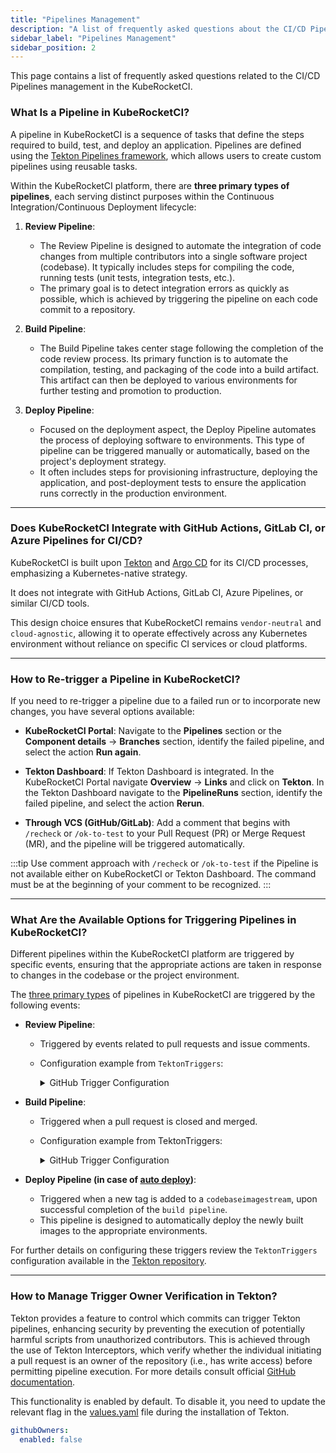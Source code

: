 ```yaml
---
title: "Pipelines Management"
description: "A list of frequently asked questions about the CI/CD Pipelines Management in KubeRocketCI."
sidebar_label: "Pipelines Management"
sidebar_position: 2
---
```

<!-- markdownlint-disable MD025 -->
This page contains a list of frequently asked questions related to the CI/CD Pipelines management in the KubeRocketCI.

<head>
  <link rel="canonical" href="https://docs.kuberocketci.io/faq/pipelines" />
</head>

### What Is a Pipeline in KubeRocketCI?

A pipeline in KubeRocketCI is a sequence of tasks that define the steps required to build, test, and deploy an application. Pipelines are defined using the [Tekton Pipelines framework](https://github.com/epam/edp-tekton/), which allows users to create custom pipelines using reusable tasks.

Within the KubeRocketCI platform, there are **three primary types of pipelines**, each serving distinct purposes within the Continuous Integration/Continuous Deployment lifecycle:

1. **Review Pipeline**:
   - The Review Pipeline is designed to automate the integration of code changes from multiple contributors into a single software project (codebase). It typically includes steps for compiling the code, running tests (unit tests, integration tests, etc.).
   - The primary goal is to detect integration errors as quickly as possible, which is achieved by triggering the pipeline on each code commit to a repository.

2. **Build Pipeline**:
   - The Build Pipeline takes center stage following the completion of the code review process. Its primary function is to automate the compilation, testing, and packaging of the code into a build artifact. This artifact can then be deployed to various environments for further testing and promotion to production.

3. **Deploy Pipeline**:
   - Focused on the deployment aspect, the Deploy Pipeline automates the process of deploying software to environments. This type of pipeline can be triggered manually or automatically, based on the project's deployment strategy.
   - It often includes steps for provisioning infrastructure, deploying the application, and post-deployment tests to ensure the application runs correctly in the production environment.

---

### Does KubeRocketCI Integrate with GitHub Actions, GitLab CI, or Azure Pipelines for CI/CD?

KubeRocketCI is built upon [Tekton](/docs/operator-guide/ci/tekton-overview/) and [Argo CD](/docs/operator-guide/cd/argocd-integration/) for its CI/CD processes, emphasizing a Kubernetes-native strategy.

It does not integrate with GitHub Actions, GitLab CI, Azure Pipelines, or similar CI/CD tools.

This design choice ensures that KubeRocketCI remains `vendor-neutral` and `cloud-agnostic`, allowing it to operate effectively across any Kubernetes environment without reliance on specific CI services or cloud platforms.

---

### How to Re-trigger a Pipeline in KubeRocketCI?

If you need to re-trigger a pipeline due to a failed run or to incorporate new changes, you have several options available:

- **KubeRocketCI Portal**: Navigate to the **Pipelines** section or the **Component details** -> **Branches** section, identify the failed pipeline, and select the action **Run again**.

- **Tekton Dashboard**: If Tekton Dashboard is integrated. In the KubeRocketCI Portal navigate **Overview** -> **Links** and click on **Tekton**. In the Tekton Dashboard navigate to the **PipelineRuns** section, identify the failed pipeline, and select the action **Rerun**.

- **Through VCS (GitHub/GitLab)**: Add a comment that begins with `/recheck` or `/ok-to-test` to your Pull Request (PR) or Merge Request (MR), and the pipeline will be triggered automatically.

:::tip
  Use comment approach with `/recheck` or `/ok-to-test` if the Pipeline is not available either on KubeRocketCI or Tekton Dashboard. The command must be at the beginning of your comment to be recognized.
:::

---

### What Are the Available Options for Triggering Pipelines in KubeRocketCI?

Different pipelines within the KubeRocketCI platform are triggered by specific events,
ensuring that the appropriate actions are taken in response to changes in the codebase or the project environment.

The [three primary types](#what-is-a-pipeline-in-kuberocketci) of pipelines in KubeRocketCI are triggered by the following events:

- **Review Pipeline**:
  - Triggered by events related to pull requests and issue comments.
  - Configuration example from `TektonTriggers`:

    <details>
    <summary>GitHub Trigger Configuration</summary>
    ```yaml
    apiVersion: triggers.tekton.dev/v1beta1
    kind: Trigger
    metadata:
      name: github-review
    spec:
      interceptors:
        - ref:
            name: "github"
          params:
            - name: "eventTypes"
              value: ["pull_request", "issue_comment"]
        - ref:
            name: "cel"
          params:
            - name: "filter"
              value: "body.action in ['opened', 'synchronize', 'created']"
      bindings:
        - ref: github-binding-review
      template:
        ref: github-review-template
    ```
    </details>

- **Build Pipeline**:
  - Triggered when a pull request is closed and merged.
  - Configuration example from TektonTriggers:

    <details>
    <summary>GitHub Trigger Configuration</summary>
    ```yaml
    apiVersion: triggers.tekton.dev/v1beta1
    kind: Trigger
    metadata:
      name: github-build
    spec:
      interceptors:
        - ref:
            name: "github"
          params:
            - name: "eventTypes"
              value: ["pull_request"]
        - ref:
            name: "cel"
          params:
            - name: "filter"
              value: "body.action in ['closed'] && body.pull_request.merged == true"
      bindings:
        - ref: github-binding-build
      template:
        ref: github-build-template
    ```
    </details>

- **Deploy Pipeline (in case of [auto deploy](/docs/user-guide/add-cd-pipeline/#the-environments-menu))**:
  - Triggered when a new tag is added to a `codebaseimagestream`, upon successful completion of the `build pipeline`.
  - This pipeline is designed to automatically deploy the newly built images to the appropriate environments.

For further details on configuring these triggers review the `TektonTriggers` configuration available in the [Tekton repository](https://github.com/epam/edp-tekton/tree/master/charts/pipelines-library/templates/triggers).

---

### How to Manage Trigger Owner Verification in Tekton?

Tekton provides a feature to control which commits can trigger Tekton pipelines, enhancing security by preventing the execution of potentially harmful scripts from unauthorized contributors. This is achieved through the use of Tekton Interceptors, which verify whether the individual initiating a pull request is an owner of the repository (i.e., has write access) before permitting pipeline execution. For more details consult official [GitHub documentation](https://docs.github.com/en/repositories/managing-your-repositorys-settings-and-features/customizing-your-repository/about-code-owners).

This functionality is enabled by default. To disable it, you need to update the relevant flag in the [values.yaml](https://github.com/epam/edp-tekton/blob/master/charts/pipelines-library/values.yaml#L64) file during the installation of Tekton.

```yaml title="values.yaml"
githubOwners:
  enabled: false
```
